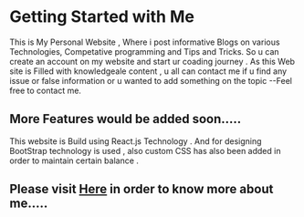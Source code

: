# Getting Started with Me

This is My Personal Website , Where i post informative Blogs on various Technologies, Competative programming and Tips and Tricks. So u can create an account on my website and start ur coading journey . As this Web site is Filled with knowledgeale content , u all can contact me if u find any issue or false information or u wanted to add something on the topic --Feel free to contact me.

## More Features would be added soon.....
This website is Build using React.js Technology . And for designing BootStrap technology is used , also custom CSS has also been added in order to maintain certain balance .

## Please visit [Here](https://harshjha.vercel.app)  in order to know more about me.....
